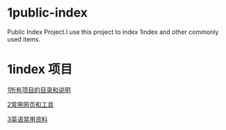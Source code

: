 # 1public-index
Public Index Project.I use this project to index 1index and other commonly used items.

# 1index 项目
[1所有项目的目录和说明](https://github.com/shendl1978/1index/blob/main/README.md)

[2常用网页和工具](https://github.com/shendl1978/1index/blob/main/%E5%B8%B8%E7%94%A8%E7%BD%91%E9%A1%B5%E5%92%8C%E5%B7%A5%E5%85%B7.md)

[3英语常用资料](https://github.com/shendl1978/1index/blob/main/%E8%8B%B1%E8%AF%AD%E5%B8%B8%E7%94%A8%E8%B5%84%E6%96%99.md)
